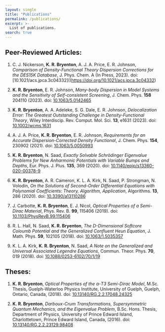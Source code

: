 ```yaml
---
layout: single
title: "Publications"
permalink: /publications/
excerpt: >-
  List of publications.
search: true
---
```



## Peer-Reviewed Articles:

1. C. J. Nickerson, **K. R. Bryenton**,  A. J. A. Price, E. R. Johnson, *Comparison of Density-Functional Theory Dispersion Corrections for the DES15K Database*, J. Phys. Chem. A (In Press, 2023). doi: [10.1021/acs.jpca.3c04332]((https://doi.org/10.1021/acs.jpca.3c04332)

1. **K. R. Bryenton**, E. R. Johnson, *Many-body Dispersion in Model Systems and the Sensitivity of Self-consistent Screening*, J. Chem. Phys. **158** 204110 (2023). doi: [10.1063/5.0142465](https://doi.org/10.1063/5.0142465)

1. **K. R. Bryenton**, A. A. Adeleke, S. G. Dale, E. R. Johnson, *Delocalization Error: The Greatest Outstanding Challenge in Density-Functional Theory*, Wiley Interdiscip. Rev. Comput. Mol. Sci. **13**, e1631 (2023). doi: [10.1002/wcms.1631](https://doi.org/10.1002/wcms.1631)

1. A. J. A. Price, **K. R. Bryenton**, E. R. Johnson, *Requirements for an Accurate Dispersion-Corrected Density Functional*, J. Chem. Phys. **154**, 230902 (2021). doi: [10.1063/5.0050993](https://doi.org/10.1063/5.0050993)

1. **K. R. Bryenton**, N. Saad, *Exactly Solvable Schrödinger Eigenvalue Problems for New Anharmonic Potentials with Variable Bumps and Depths*, Eur. Phys. J. Plus. **135**, 369 (2020). doi: [10.1140/epjp/s13360-020-00378-9](https://doi.org/10.1140/epjp/s13360-020-00378-9)

1. **K. R. Bryenton**, A. R. Cameron, K. L. A. Kirk, N. Saad, P. Strongman, N. Volodin, *On the Solutions of Second-Order Differential Equations with Polynomial Coefficients: Theory, Algorithm, Application*, Algorithms. **13**, 286 (2020). doi: [10.3390/a13110286](https://doi.org/10.3390/a13110286)

1. J. Carbotte, **K. R. Bryenton**, E. J. Nicol, *Optical Properties of a Semi-Dirac Material*, Phys. Rev. B. **99**, 115406 (2019). doi: [10.1103/PhysRevB.99.115406](https://doi.org/10.1103/PhysRevB.99.115406)

1. R. L. Hall, N. Saad, **K. R. Bryenton**, *The D-Dimensional Softcore Coloumb Potential and the Generalized Confluent Heun Equation*, J. Math. Phys. **59**, 102105 (2018). doi: [10.1063/1.5035357](https://doi.org/10.1063/1.5035357)

1. K. L. A. Kirk, **K. R. Bryenton**, N. Saad, *A Note on the Generalized and Universal Associated Legendre Equations*, Commun. Theor. Phys. **70**, 019 (2018). doi: [10.1088/0253-6102/70/1/19](https://doi.org/10.1088/0253-6102/70/1/19)


## Theses:

1. **K. R. Bryenton**, *Optical Properties of the α-T3 Semi-Dirac Model*, M.Sc. Thesis, Guelph-Waterloo Physics Institute, University of Guelph, Guelph, Ontario, Canada, (2018). doi: [10.13140/RG.2.2.17048.24325](https://doi.org/10.13140/RG.2.2.17048.24325)

1. **K. R. Bryenton**, *Darboux-Crum Transformations, Supersymmetric Quantum Mechanics, and the Eigenvalue Problem*, B.Sc. Hons. Thesis, Department of Physics, University of Prince Edward Island, Charlottetown, Prince Edward Island, Canada, (2016). doi: [10.13140/RG.2.2.23129.98408](https://doi.org/10.13140/RG.2.2.23129.98408)
